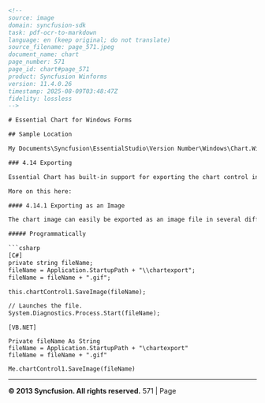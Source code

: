 ```html
<!-- 
source: image
domain: syncfusion-sdk
task: pdf-ocr-to-markdown
language: en (keep original; do not translate)
source_filename: page_571.jpeg
document_name: chart
page_number: 571
page_id: chart#page_571
product: Syncfusion Winforms
version: 11.4.0.26
timestamp: 2025-08-09T03:48:47Z
fidelity: lossless
-->

# Essential Chart for Windows Forms

## Sample Location

My Documents\Syncfusion\EssentialStudio\Version Number\Windows\Chart.Windows\Samples\2.0\Import\Data from Excel

### 4.14 Exporting

Essential Chart has built-in support for exporting the chart control into various image formats. Also, using our complementary products like Essential XlsIO, DocIO and PDF you can also export the chart image into Excel, Word Doc and PDF documents.

More on this here:

#### 4.14.1 Exporting as an Image

The chart image can easily be exported as an image file in several different formats.

##### Programmatically

```csharp
[C#]
private string fileName;
fileName = Application.StartupPath + "\\chartexport";
fileName = fileName + ".gif";

this.chartControl1.SaveImage(fileName);

// Launches the file.
System.Diagnostics.Process.Start(fileName);
```

```vb.net
[VB.NET]

Private fileName As String
fileName = Application.StartupPath + "\chartexport"
fileName = fileName + ".gif"

Me.chartControl1.SaveImage(fileName)
```

---

**© 2013 Syncfusion. All rights reserved.** 571 | Page
```